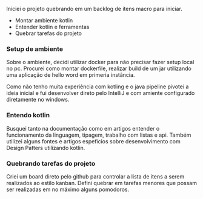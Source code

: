 Iniciei o projeto quebrando em um backlog de itens macro para iniciar.

- Montar ambiente kotlin
- Entender kotlin e ferramentas
- Quebrar tarefas do projeto

### Setup de ambiente  
Sobre o ambiente, decidi utilizar docker para não precisar fazer setup 
local no pc. Procurei como montar dockerfile, realizar build de um jar 
utilizando uma aplicação de hello word em primeria instância.

Como não tenho muita experiência com kotling e o java pipeline pivotei 
a ideia inicial e fui desenvolver direto pelo IntelliJ e com amiente 
configurado diretamente no windows.

### Entendo kotlin

Busquei tanto na documentação como em artigos entender o funcionamento da
linguagem, tipagem, trabalho com listas e api. Também utilizei alguns fontes 
e artigos espeficios sobre desenvolvimento com Design Patters utilizando kotlin.

### Quebrando tarefas do projeto

Criei um board direto pelo github para controlar a lista de itens a serem 
realizados ao estilo kanban. Defini quebrar em tarefas menores que possam 
ser realizadas em no máximo alguns pomodoros.
